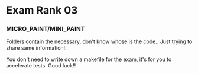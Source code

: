 <h1> Exam Rank 03 </h1> 
<h3> MICRO_PAINT/MINI_PAINT </h3>

Folders contain the necessary, don't know whose is the code..
Just trying to share same information!!

You don't need to write down a makefile for the exam, it's for you to accelerate tests.
Good luck!!
